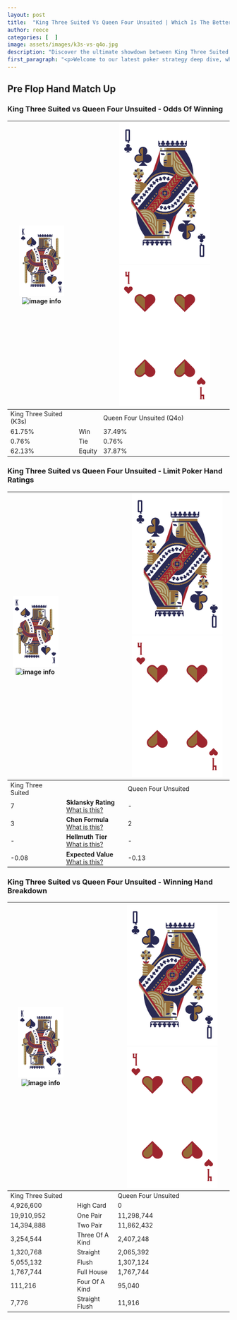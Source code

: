 ```yaml
---
layout: post
title:  "King Three Suited Vs Queen Four Unsuited | Which Is The Better Hand In Poker? A Complete Guide"
author: reece
categories: [  ]
image: assets/images/k3s-vs-q4o.jpg
description: "Discover the ultimate showdown between King Three Suited and Queen Four Unsuited in poker! Uncover the odds, strategies, and scenarios where one hand triumphs over the other. Get ready to up your poker game with this thrilling analysis."
first_paragraph: "<p>Welcome to our latest poker strategy deep dive, where we're pitting two distinct hands against each other in a high-stakes showdown: King Three Suited vs Queen Four Unsuited.</p><p>In the dynamic world of poker, every decision counts, and knowing which hand holds the upper hand is key to your success at the table.</p><p>In this article, we'll dissect these two hands, explore the scenarios where one dominates the other, and equip you with the knowledge to make strategic choices that can tip the odds in your favor.</p><p>Get ready to unravel the intriguing dynamics of these poker hands and elevate your game to new heights.</p>"
---
```




[comment]: # (sp0)

## Pre Flop Hand Match Up

<div class="table hand-ratings" markdown="1"> 



### King Three Suited vs Queen Four Unsuited - Odds Of Winning


    
| ![image info](assets/images/hand1/K.png) ![image info](assets/images/hand1/3s.png) |  | ![image info](assets/images/hand2/Q.png) ![image info](assets/images/hand2/4o.png) |
| -------- | -------- | -------- |
| King Three Suited (K3s) |  | Queen Four Unsuited (Q4o) |
| 61.75% | Win | 37.49% |
| 0.76% | Tie | 0.76% |
| 62.13% | Equity | 37.87% |




[comment]: # (sp1)



### King Three Suited vs Queen Four Unsuited - Limit Poker Hand Ratings


    
| ![image info](assets/images/hand1/K.png) ![image info](assets/images/hand1/3s.png) |  | ![image info](assets/images/hand2/Q.png) ![image info](assets/images/hand2/4o.png) |
| -------- | -------- | -------- |
| King Three Suited |  | Queen Four Unsuited |
| 7 | **Sklansky Rating** [What is this?](/sklansky-rating-explained) | - |
| 3 | **Chen Formula** [What is this?](/chen-formula-explained) | 2 |
| - | **Hellmuth Tier** [What is this?](/Hellmuth-tier-explained) | - |
| -0.08 | **Expected Value** [What is this?](/expected-value-explained) | -0.13 |




[comment]: # (sp2)



### King Three Suited vs Queen Four Unsuited - Winning Hand Breakdown


    
| ![image info](assets/images/hand1/K.png) ![image info](assets/images/hand1/3s.png) |  | ![image info](assets/images/hand2/Q.png) ![image info](assets/images/hand2/4o.png) |
| -------- | -------- | -------- |
| King Three Suited |  | Queen Four Unsuited |
| 4,926,600 | High Card | 0 |
| 19,910,952 | One Pair | 11,298,744 |
| 14,394,888 | Two Pair | 11,862,432 |
| 3,254,544 | Three Of A Kind | 2,407,248 |
| 1,320,768 | Straight | 2,065,392 |
| 5,055,132 | Flush | 1,307,124 |
| 1,767,744 | Full House | 1,767,744 |
| 111,216 | Four Of A Kind | 95,040 |
| 7,776 | Straight Flush | 11,916 |




[comment]: # (sp3)



</div>

[comment]: # (sp4)



[comment]: # (sp5)

